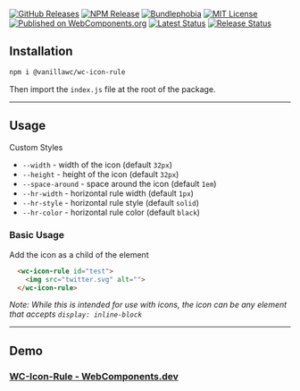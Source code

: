 [![GitHub Releases](https://badgen.net/github/tag/vanillawc/wc-icon-rule)](https://github.com/vanillawc/wc-icon-rule/releases)
[![NPM Release](https://badgen.net/npm/v/@vanillawc/wc-icon-rule)](https://www.npmjs.com/package/@vanillawc/wc-icon-rule)
[![Bundlephobia](https://badgen.net/bundlephobia/minzip/@vanillawc/wc-icon-rule)](https://bundlephobia.com/result?p=@vanillawc/wc-icon-rule)
[![MIT License](https://badgen.net/github/license/vanillawc/wc-icon-rule)](https://raw.githubusercontent.com/vanillawc/wc-icon-rule/master/LICENSE)
[![Published on WebComponents.org](https://img.shields.io/badge/webcomponents.org-published-blue.svg)](https://www.webcomponents.org/element/vanillawc/wc-icon-rule)
[![Latest Status](https://github.com/vanillawc/wc-icon-rule/workflows/Latest/badge.svg)](https://github.com/vanillawc/wc-icon-rule/actions)
[![Release Status](https://github.com/vanillawc/wc-icon-rule/workflows/Release/badge.svg)](https://github.com/vanillawc/wc-icon-rule/actions)

## Installation

```sh
npm i @vanillawc/wc-icon-rule
```

Then import the `index.js` file at the root of the package.

-----

## Usage

Custom Styles

- `--width` - width of the icon (default `32px`)
- `--height` - height of the icon (default `32px`)
- `--space-around` - space around the icon (default `1em`)
- `--hr-width` - horizontal rule width (default `1px`)
- `--hr-style` - horizontal rule style (default `solid`)
- `--hr-color` - horizontal rule color (default `black`)

### Basic Usage

Add the icon as a child of the element

```html
  <wc-icon-rule id="test">
    <img src="twitter.svg" alt="">
  </wc-icon-rule>  
```

*Note: While this is intended for use with icons, the icon can be any element that accepts `display: inline-block`*

-----

## Demo

### [WC-Icon-Rule - WebComponents.dev](https://webcomponents.dev/edit/QfTAXd2htTqIEJowWrK6?sv=1&pm=1)
